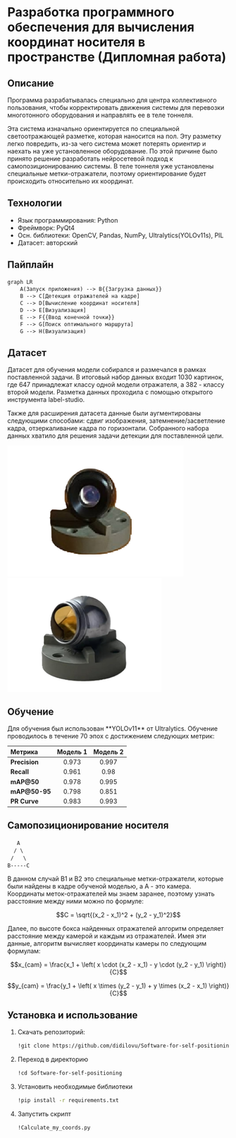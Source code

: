 <h1> Разработка программного обеспечения для вычисления координат носителя в пространстве (Дипломная работа) </h1> 

<h2>  Описание </h2> 
<p>Программа разрабатывалась специально для центра коллективного пользования, чтобы корректировать движения системы для перевозки многотонного оборудования и направлять ее в теле тоннеля.</p>

<p> Эта система изначально ориентируется по специальной светоотражающей разметке, которая наносится на пол. Эту разметку легко повредить, из-за чего система может потерять ориентир и наехать на уже установленное оборудование. По этой причине было принято решение разработать нейросетевой подход к самопозиционированию системы. В теле тоннеля уже установлены специальные метки-отражатели, поэтому ориентирование будет происходить относительно их координат.</p>

<h2> Технологии </h2> 
<ul>
<li> Язык программирования: Python </li>
<li> Фреймворк: PyQt4 </li>
<li> Осн. библиотеки: OpenCV, Pandas, NumPy, Ultralytics(YOLOv11s), PIL </li>
<li> Датасет: авторский </li>
</ul>

<h2> Пайплайн </h2>

```mermaid
graph LR
    A(Запуск приложения) --> B{{Загрузка данных}}
    B --> C[Детекция отражателей на кадре]
    C --> D[Вычисление координат носителя]
    D --> E[Визуализация]
    E --> F{{Ввод конечной точки}}
    F --> G[Поиск оптимального маршрута]
    G --> H(Визуализация)
```

<h2> Датасет</h2>
<p> Датасет для обучения модели собирался и размечался в рамках поставленной задачи. В итоговый набор данных входит 1030 картинок, где 647 принадлежат классу одной модели отражателя, а 382 - классу второй модели. Разметка данных проходила с помощью открытого инструмента label-studio. </p> 

<p>Также для расширения датасета данные были аугментированы следующими способами: сдвиг изображения, затемнение/засветление кадра, отзеркаливание кадра по горизонтали. Собранного набора данных хватило для решения задачи детекции для поставленной цели.</p>

<img src="./images/1клс.png" alt="Отражатель 1 класса" width="400">
<img src="./images/2клс.png" alt="Отражатель 2 класса" width="350">

<h2> Обучение</h2>

<p> Для обучения был использован **YOLOv11** от Ultralytics.  
Обучение проводилось в течение 70 эпох с достижением следующих метрик: </p>


| Метрика       | Модель 1 | Модель 2 |
| :--- | :---: | :---: |
| **Precision** | 0.973   | 0.997   |
| **Recall**    | 0.961   | 0.98    |
| **mAP@50**    | 0.978   | 0.995   |
| **mAP@50-95** | 0.798   | 0.851   |
| **PR Curve**  | 0.983   | 0.993   |


<h2> Самопозиционирование носителя</h2>

`    A    `  
`   / \   `  
`  /   \  `  
` B-----C `

   <p> В данном случай B1 и B2 это специальные метки-отражатели, которые были найдены в кадре обученой моделью, а A - это камера. Координаты меток-отражателей мы знаем заранее, поэтому узнать расстояние между ними можно по формуле: </p>

   $$C = \sqrt{(x_2 - x_1)^2 + (y_2 - y_1)^2}$$
   
   <p> Далее, по высоте бокса найденных отражателей алгоритм определяет расстояние между камерой и каждым из отражателей. Имея эти данные, алгоритм вычисляет координаты камеры по следующим формулам:</p>

   $$x_{cam} = \frac{x_1 + \left( x \cdot (x_2 - x_1) - y \cdot (y_2 - y_1) \right)}{C}$$

   $$y_{cam} = \frac{y_1 + \left( x \times (y_2 - y_1) + y \times (x_2 - x_1) \right)}{C}$$ 

<h2> Установка и использование</h2>

1. Скачать репозиторий:
   ```bash
   !git clone https://github.com/didilovu/Software-for-self-positioning.git  

2. Переход в директорию
    ```bash
   !cd Software-for-self-positioning

3. Установить необходимые библиотеки
    ```bash
   !pip install -r requirements.txt

4. Запустить скрипт
    ```bash
    !Calculate_my_coords.py
